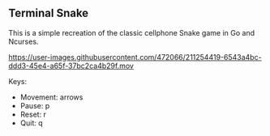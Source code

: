## Terminal Snake

This is a simple recreation of the classic cellphone Snake game in Go and Ncurses.

https://user-images.githubusercontent.com/472066/211254419-6543a4bc-ddd3-45e4-a65f-37bc2ca4b29f.mov

Keys:

- Movement: arrows
- Pause: p
- Reset: r
- Quit: q
